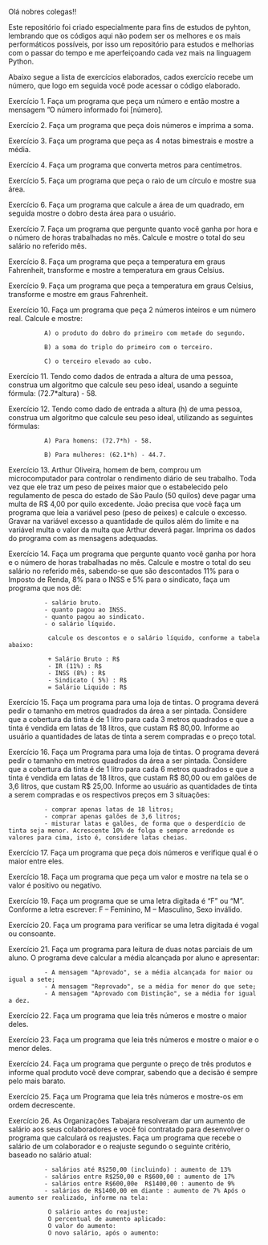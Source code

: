 Olá nobres colegas!!

Este repositório foi criado especialmente para fins de estudos de pyhton, lembrando que os códigos aqui não podem ser os melhores e os mais performáticos possíveis,
por isso um repositório para estudos e melhorias com o passar do tempo e me aperfeiçoando cada vez mais na linguagem Python.

Abaixo segue a lista de exercícios elaborados, cados exercício recebe um número, que logo em seguida você pode acessar o código elaborado.

Exercício 1. Faça um programa que peça um número e então mostre a mensagem ”O número informado foi [número].

Exercício 2. Faça um programa que peça dois números e imprima a soma.

Exercício 3. Faça um programa que peça as 4 notas bimestrais e mostre a média.

Exercício 4. Faça um programa que converta metros para centímetros.

Exercício 5. Faça um programa que peça o raio de um círculo e mostre sua área.

Exercício 6. Faça um programa que calcule a área de um quadrado, em seguida mostre o dobro desta área para o usuário.

Exercício 7. Faça um programa que pergunte quanto você ganha por hora e o número de horas trabalhadas no mês. Calcule e mostre o total do seu salário no referido mês.

Exercício 8. Faça um programa que peça a temperatura em graus Fahrenheit, transforme e mostre a temperatura em graus Celsius.

Exercício 9. Faça um programa que peça a temperatura em graus Celsius, transforme e mostre em graus Fahrenheit.

Exercício 10. Faça um programa que peça 2 números inteiros e um número real. Calcule e mostre:

              A) o produto do dobro do primeiro com metade do segundo.

              B) a soma do triplo do primeiro com o terceiro.

              C) o terceiro elevado ao cubo.
              
Exercício 11. Tendo como dados de entrada a altura de uma pessoa, construa um algoritmo que calcule seu peso ideal, usando a seguinte fórmula: (72.7*altura) - 58.

Exercício 12. Tendo como dado de entrada a altura (h) de uma pessoa, construa um algoritmo que calcule seu peso ideal, utilizando as seguintes fórmulas:

              A) Para homens: (72.7*h) - 58.

              B) Para mulheres: (62.1*h) - 44.7.
              
Exercício 13. Arthur Oliveira, homem de bem, comprou um microcomputador para controlar o rendimento diário de seu trabalho. 
              Toda vez que ele traz um peso de peixes maior que o estabelecido pelo regulamento de pesca do estado de São Paulo (50 quilos) deve pagar uma multa de R$ 4,00 por quilo excedente. 
              João precisa que você faça um programa que leia a variável peso (peso de peixes) e calcule o excesso. 
              Gravar na variável excesso a quantidade de quilos além do limite e na variável multa o valor da multa que Arthur deverá pagar. 
              Imprima os dados do programa com as mensagens adequadas.
              
Exercício 14. Faça um programa que pergunte quanto você ganha por hora e o número de horas trabalhadas no mês. 
              Calcule e mostre o total do seu salário no referido mês, sabendo-se que são descontados 11% para o Imposto de Renda, 8% para o INSS e 5% para o sindicato, faça um programa que nos dê:

              - salário bruto.
              - quanto pagou ao INSS.
              - quanto pagou ao sindicato.
              - o salário líquido.
              
               calcule os descontos e o salário líquido, conforme a tabela abaixo:

               + Salário Bruto : R$
               - IR (11%) : R$
               - INSS (8%) : R$
               - Sindicato ( 5%) : R$
               = Salário Liquido : R$
               
Exercício 15. Faça um programa para uma loja de tintas. O programa deverá pedir o tamanho em metros quadrados da área a ser pintada. 
              Considere que a cobertura da tinta é de 1 litro para cada 3 metros quadrados e que a tinta é vendida em latas de 18 litros, que custam R$ 80,00. 
              Informe ao usuário a quantidades de latas de tinta a serem compradas e o preço total.

Exercício 16. Faça um Programa para uma loja de tintas. O programa deverá pedir o tamanho em metros quadrados da área a ser pintada. 
              Considere que a cobertura da tinta é de 1 litro para cada 6 metros quadrados e que a tinta é vendida em latas de 18 litros, que custam R$ 80,00 ou em galões de 3,6 litros, que custam R$ 25,00.
              Informe ao usuário as quantidades de tinta a serem compradas e os respectivos preços em 3 situações:

              - comprar apenas latas de 18 litros;
              - comprar apenas galões de 3,6 litros;
              - misturar latas e galões, de forma que o desperdício de tinta seja menor. Acrescente 10% de folga e sempre arredonde os valores para cima, isto é, considere latas cheias.
              
Exercício 17. Faça um programa que peça dois números e verifique qual é o maior entre eles.

Exercício 18. Faça um programa que peça um valor e mostre na tela se o valor é positivo ou negativo.

Exercício 19. Faça um programa que se uma letra digitada é “F” ou “M”. Conforme a letra escrever: F – Feminino, M – Masculino, Sexo inválido.

Exercício 20. Faça um programa para verificar se uma letra digitada é vogal ou consoante.

Exercício 21. Faça um programa para leitura de duas notas parciais de um aluno. O programa deve calcular a média alcançada por aluno e apresentar:

              - A mensagem "Aprovado", se a média alcançada for maior ou igual a sete;
              - A mensagem "Reprovado", se a média for menor do que sete;
              - A mensagem "Aprovado com Distinção", se a média for igual a dez.
              
Exercício 22. Faça um programa que leia três números e mostre o maior deles.

Exercício 23. Faça um programa que leia três números e mostre o maior e o menor deles.

Exercício 24. Faça um programa que pergunte o preço de três produtos e informe qual produto você deve comprar, sabendo que a decisão é sempre pelo mais barato.

Exercício 25. Faça um Programa que leia três números e mostre-os em ordem decrescente.

Exercício 26. As Organizações Tabajara resolveram dar um aumento de salário aos seus colaboradores e você foi contratado para desenvolver o programa que calculará os                 reajustes. Faça um programa que recebe o salário de um colaborador e o reajuste segundo o seguinte critério, baseado no salário atual:

              - salários até R$250,00 (incluindo) : aumento de 13%
              - salários entre R$250,00 e R$600,00 : aumento de 17%
              - salários entre R$600,00e  R$1400,00 : aumento de 9%
              - salários de R$1400,00 em diante : aumento de 7% Após o aumento ser realizado, informe na tela:
              
               O salário antes do reajuste:
               O percentual de aumento aplicado:
               O valor do aumento:
               O novo salário, após o aumento:
